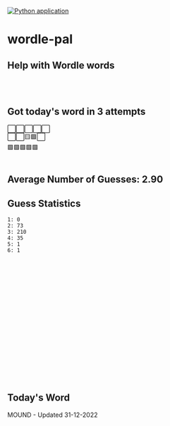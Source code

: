 [![Python application](https://github.com/schleising/wordle-pal/actions/workflows/python-app.yml/badge.svg)](https://github.com/schleising/wordle-pal/actions/workflows/python-app.yml)
# wordle-pal
## Help with Wordle words
</br>
</br>

## Got today's word in 3 attempts</br>
⬜⬜⬜⬜⬜\
⬜⬜🟨🟩⬜\
🟩🟩🟩🟩🟩\
</br>
## Average Number of Guesses: 2.90</br>
## Guess Statistics</br>
    1: 0
    2: 73
    3: 210
    4: 35
    5: 1
    6: 1
</br>
</br>
</br>
</br>
</br>
</br>
</br>
</br>
</br>
</br>
</br>
</br>
</br>
</br>
</br>
</br>

## Today's Word
MOUND - Updated 31-12-2022
